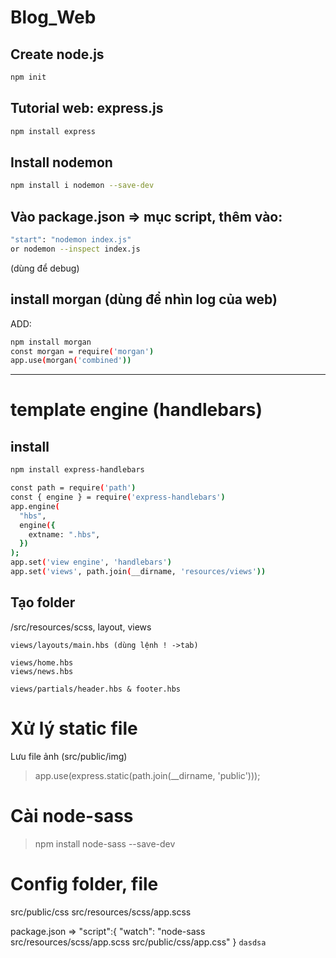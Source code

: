 # Blog_Web

## Create node.js

```bash
npm init
```

## Tutorial web: express.js

```bash
npm install express
```

## Install nodemon

```bash
npm install i nodemon --save-dev
```

## Vào package.json => mục script, thêm vào:

```bash
"start": "nodemon index.js"
or nodemon --inspect index.js
```

(dùng để debug)

## install morgan (dùng để nhìn log của web)

ADD:

```bash
npm install morgan
const morgan = require('morgan')
app.use(morgan('combined'))
```

---------------------------------------------
# template engine (handlebars)
## install
```bash
npm install express-handlebars
```

```bash
const path = require('path')
const { engine } = require('express-handlebars')
app.engine(
  "hbs",
  engine({
    extname: ".hbs",
  })
);
app.set('view engine', 'handlebars')
app.set('views', path.join(__dirname, 'resources/views'))
```
## Tạo folder 
/src/resources/scss, layout, views

	views/layouts/main.hbs (dùng lệnh ! ->tab)

	views/home.hbs
	views/news.hbs

	views/partials/header.hbs & footer.hbs


# Xử lý static file
Lưu file ảnh (src/public/img)

> app.use(express.static(path.join(__dirname, 'public')));

# Cài node-sass

> npm install node-sass --save-dev

# Config folder, file
src/public/css
src/resources/scss/app.scss

package.json
=> "script":{
	"watch": "node-sass src/resources/scss/app.scss src/public/css/app.css"
}
`
dasdsa
`